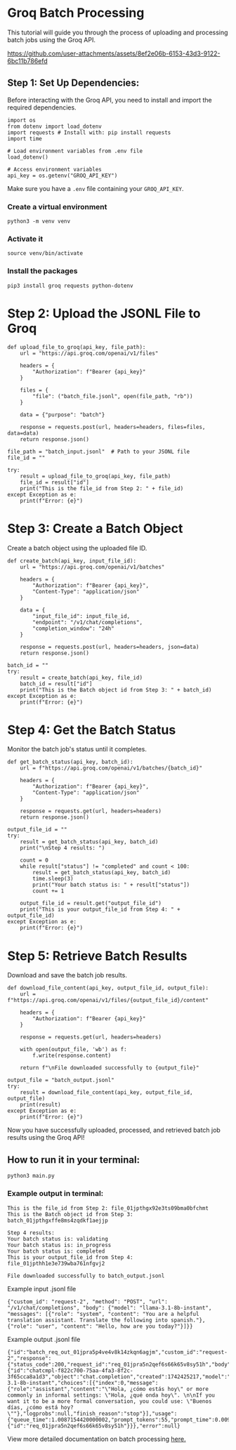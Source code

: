 # Groq Batch Processing

This tutorial will guide you through the process of uploading and processing batch jobs using the Groq API. 


https://github.com/user-attachments/assets/8ef2e06b-6153-43d3-9122-6bc11b786efd


## Step 1: Set Up Dependencies:

Before interacting with the Groq API, you need to install and import the required dependencies.

```
import os
from dotenv import load_dotenv
import requests # Install with: pip install requests
import time

# Load environment variables from .env file
load_dotenv()

# Access environment variables
api_key = os.getenv("GROQ_API_KEY")
```
Make sure you have a `.env` file containing your `GROQ_API_KEY`.

### Create a virtual environment
`python3 -m venv venv`

### Activate it
`source venv/bin/activate`

### Install the packages
`pip3 install groq requests python-dotenv`

# Step 2: Upload the JSONL File to Groq
```
def upload_file_to_groq(api_key, file_path):
    url = "https://api.groq.com/openai/v1/files"
    
    headers = {
        "Authorization": f"Bearer {api_key}"
    }
    
    files = {
        "file": ("batch_file.jsonl", open(file_path, "rb"))
    }
    
    data = {"purpose": "batch"}
    
    response = requests.post(url, headers=headers, files=files, data=data)
    return response.json()

file_path = "batch_input.jsonl"  # Path to your JSONL file
file_id = ""

try:
    result = upload_file_to_groq(api_key, file_path)
    file_id = result["id"]
    print("This is the file_id from Step 2: " + file_id)
except Exception as e:
    print(f"Error: {e}")
```

# Step 3: Create a Batch Object

Create a batch object using the uploaded file ID.

```
def create_batch(api_key, input_file_id):
    url = "https://api.groq.com/openai/v1/batches"
    
    headers = {
        "Authorization": f"Bearer {api_key}",
        "Content-Type": "application/json"
    }
    
    data = {
        "input_file_id": input_file_id,
        "endpoint": "/v1/chat/completions",
        "completion_window": "24h"
    }
    
    response = requests.post(url, headers=headers, json=data)
    return response.json()

batch_id = ""
try:
    result = create_batch(api_key, file_id)
    batch_id = result["id"]
    print("This is the Batch object id from Step 3: " + batch_id)
except Exception as e:
    print(f"Error: {e}")
```



# Step 4: Get the Batch Status

Monitor the batch job's status until it completes.

```
def get_batch_status(api_key, batch_id):
    url = f"https://api.groq.com/openai/v1/batches/{batch_id}"
    
    headers = {
        "Authorization": f"Bearer {api_key}",
        "Content-Type": "application/json"
    }
    
    response = requests.get(url, headers=headers)
    return response.json()

output_file_id = ""
try:
    result = get_batch_status(api_key, batch_id)
    print("\nStep 4 results: ")
    
    count = 0
    while result["status"] != "completed" and count < 100:
        result = get_batch_status(api_key, batch_id)
        time.sleep(3)
        print("Your batch status is: " + result["status"])
        count += 1

    output_file_id = result.get("output_file_id")
    print("This is your output_file_id from Step 4: " + output_file_id)
except Exception as e:
    print(f"Error: {e}")
```


# Step 5: Retrieve Batch Results

Download and save the batch job results.

```
def download_file_content(api_key, output_file_id, output_file):
    url = f"https://api.groq.com/openai/v1/files/{output_file_id}/content"
    
    headers = {
        "Authorization": f"Bearer {api_key}"
    }
    
    response = requests.get(url, headers=headers)
    
    with open(output_file, 'wb') as f:
        f.write(response.content)
    
    return f"\nFile downloaded successfully to {output_file}"

output_file = "batch_output.jsonl"
try:
    result = download_file_content(api_key, output_file_id, output_file)
    print(result)
except Exception as e:
    print(f"Error: {e}")
```

Now you have successfully uploaded, processed, and retrieved batch job results using the Groq API!


## How to run it in your terminal:
`python3 main.py`


### Example output in terminal:
```
This is the file_id from Step 2: file_01jpthgx92e3ts09bma0bfchmt
This is the Batch object id from Step 3: batch_01jpthgxffe8ms4zqdkf1aejjp

Step 4 results: 
Your batch status is: validating
Your batch status is: in_progress
Your batch status is: completed
This is your output_file_id from Step 4: file_01jpthh1e3e739wba761nfgvj2

File downloaded successfully to batch_output.jsonl
```

Example input .jsonl file
```
{"custom_id": "request-2", "method": "POST", "url": "/v1/chat/completions", "body": {"model": "llama-3.1-8b-instant", "messages": [{"role": "system", "content": "You are a helpful translation assistant. Translate the following into spanish."}, {"role": "user", "content": "Hello, how are you today?"}]}}
```

Example output .jsonl file
```
{"id":"batch_req_out_01jpra5p4ve4v8k14zkqn6agjm","custom_id":"request-2","response":{"status_code":200,"request_id":"req_01jpra5n2qef6s66k65v8sy51h","body":{"id":"chatcmpl-f822c700-75aa-4fa3-8f2c-3f65cca8a1d3","object":"chat.completion","created":1742425217,"model":"llama-3.1-8b-instant","choices":[{"index":0,"message":{"role":"assistant","content":"\"Hola, ¿cómo estás hoy\" or more commonly in informal settings: \"Hola, ¿qué onda hoy\". \n\nIf you want it to be a more formal conversation, you could use: \"Buenos días, ¿cómo está hoy?\""},"logprobs":null,"finish_reason":"stop"}],"usage":{"queue_time":1.0087154420000002,"prompt_tokens":55,"prompt_time":0.009901563,"completion_tokens":55,"completion_time":0.073333333,"total_tokens":110,"total_time":0.083234896},"system_fingerprint":"fp_076aab041c","x_groq":{"id":"req_01jpra5n2qef6s66k65v8sy51h"}}},"error":null}
```

View more detailed documentation on batch processing [here.](https://console.groq.com/docs/batch)
